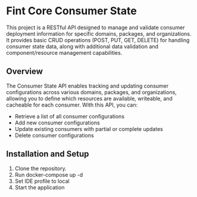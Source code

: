 # Fint Core Consumer State

This project is a RESTful API designed to manage and validate consumer deployment information for specific domains, packages, and organizations. It provides basic CRUD operations (POST, PUT, GET, DELETE) for handling consumer state data, along with additional data validation and component/resource management capabilities.

## Overview
The Consumer State API enables tracking and updating consumer configurations across various domains, packages, and organizations, allowing you to define which resources are available, writeable, and cacheable for each consumer. With this API, you can:

- Retrieve a list of all consumer configurations
- Add new consumer configurations
- Update existing consumers with partial or complete updates
- Delete consumer configurations

## Installation and Setup
1. Clone the repository.
2. Run docker-compose up -d
3. Set IDE profile to local
4. Start the application
